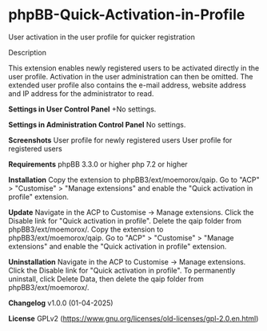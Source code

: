 # phpBB-Quick-Activation-in-Profile
User activation in the user profile for quicker registration

Description

This extension enables newly registered users to be activated directly in the user profile. Activation in the user administration can then be omitted.
The extended user profile also contains the e-mail address, website address and IP address for the administrator to read. 

**Settings in User Control Panel**
+No settings.

**Settings in Administration Control Panel**
No settings.

**Screenshots**
User profile for newly registered users
User profile for registered users

**Requirements**
phpBB 3.3.0 or higher
php 7.2 or higher

**Installation**
Copy the extension to phpBB3/ext/moemorox/qaip. Go to "ACP" > "Customise" > "Manage extensions" and enable the "Quick activation in profile" extension.

**Update**
Navigate in the ACP to Customise -> Manage extensions.
Click the Disable link for "Quick activation in profile".
Delete the qaip folder from phpBB3/ext/moemorox/.
Copy the extension to phpBB3/ext/moemorox/qaip.
Go to "ACP" > "Customise" > "Manage extensions" and enable the "Quick activation in profile" extension.

**Uninstallation**
Navigate in the ACP to Customise -> Manage extensions.
Click the Disable link for "Quick activation in profile".
To permanently uninstall, click Delete Data, then delete the qaip folder from phpBB3/ext/moemorox/.

**Changelog**
v1.0.0 (01-04-2025)

**License**
GPLv2 (https://www.gnu.org/licenses/old-licenses/gpl-2.0.en.html)

